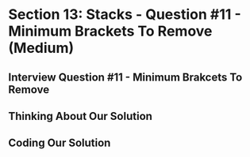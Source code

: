 # Section 13: Stacks - Question #11 - Minimum Brackets To Remove (Medium) 

## Interview Question #11 - Minimum Brakcets To Remove 

## Thinking About Our Solution 

## Coding Our Solution 
